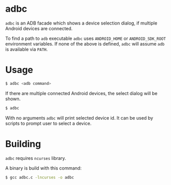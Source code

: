 # adbc

`adbc` is an ADB facade which shows a device selection dialog, if multiple Android devices are connected.

To find a path to `adb` executable `adbc` uses `ANDROID_HOME` or `ANDROID_SDK_ROOT` environment variables.
If none of the above is defined, `adbc` will assume `adb` is available via `PATH`.

# Usage

```sh
$ adbc <adb command>
```

If there are multiple connected Android devices, the select dialog will be shown.

```sh
$ adbc
```

With no arguments `adbc` will print selected device id. It can be used by scripts to prompt user to select a device.

# Building

`adbc` requires `ncurses` library.

A binary is build with this command:

```sh
$ gcc adbc.c -lncurses -o adbc
```
